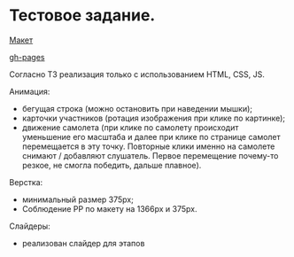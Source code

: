 # Тестовое задание.
[Макет](https://www.figma.com/design/0xXfupPNU3aZxPqFbmhCKb/%D0%94%D0%B8%D0%B7%D0%B0%D0%B9%D0%BD-%D0%B4%D0%BB%D1%8F-%D0%B2%D0%B5%D1%80%D1%81%D1%82%D0%BA%D0%B8-%7C-%D0%A2%D0%B5%D1%81%D1%82%D0%BE%D0%B2%D1%8B%D0%B9-%D0%BB%D0%B5%D0%BD%D0%B4%D0%B8%D0%BD%D0%B3?node-id=0-1&t=YCG6KyHxlXqnVDSV-0)

[gh-pages](https://rednata.github.io/test-yandex-crowd/)

Согласно ТЗ реализация только с использованием HTML, CSS, JS.

Анимация: 
- бегущая строка (можно остановить при наведении мышки);
- карточки участников (ротация изображения при клике по картинке);
- движение самолета (при клике по самолету происходит уменьшение его масштаба и далее при клике по странице самолет перемещается в эту точку. Повторные клики именно на самолете снимают / добавляют слушатель.   Первое перемещение почему-то резкое, не смогла победить, дальше плавное).

Верстка: 
- минимальный размер 375px;
- Соблюдение PP по макету на 1366px и 375px.

Слайдеры:
- реализован слайдер для этапов




